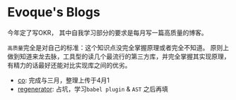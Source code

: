 


# Evoque's Blogs

今年定了写OKR， 其中自我学习部分的要求是每月写一篇高质量的博客。 

`高质量`完全是对自己的标准：这个知识点没完全掌握原理或者完全不知道。 原则上做到知道来龙去脉，工具型的读几个最流行的第三方库，并完全掌握其实现原理，有精力的话最好还能对比实现库之间的优劣。


- [co]('./co/co.md'): 完成与三月，整理上传于4月1
- [regenerator]('./regenerator/Regenerator.md): 占坑，学习`babel plugin` & `AST` 之后再填









